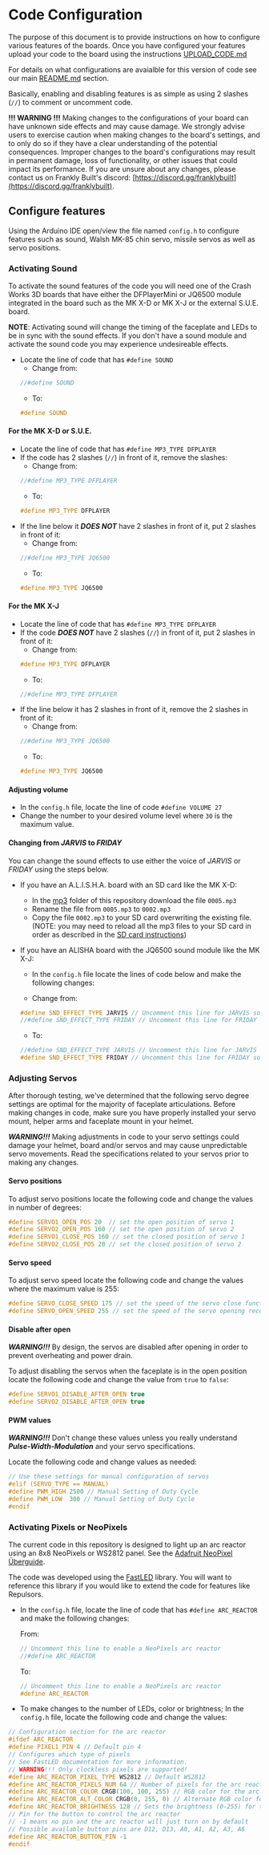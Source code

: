 # Code Configuration

The purpose of this document is to provide instructions on how to configure various features of the boards.  Once you have configured your features upload your code to the board using the instructions [UPLOAD_CODE.md](UPLOAD_CODE.md)

For details on what configurations are avaialble for this version of code see our main [README.md](https://github.com/crashworks3d/Iron_Man_Servo/tree/v3.2.x?tab=readme-ov-file#feature-configurations) section.

Basically, enabling and disabling features is as simple as using 2 slashes (`//`) to comment or uncomment code.

**!!! WARNING !!!** Making changes to the configurations of your board can have unknown side effects and may cause damage. We strongly advise users to exercise caution when making changes to the board's settings, and to only do so if they have a clear understanding of the potential consequences. Improper changes to the board's configurations may result in permanent damage, loss of functionality, or other issues that could impact its performance. If you are unsure about any changes, please contact us on Frankly Built's discord: [https://discord.gg/franklybuilt](https://discord.gg/franklybuilt).

## Configure features

Using the Arduino IDE open/view the file named `config.h` to configure features such as sound, Walsh MK-85 chin servo, missile servos as well as servo positions.

### Activating Sound

To activate the sound features of the code you will need one of the Crash Works 3D boards that have either the DFPlayerMini or JQ6500 module integrated in the board such as the MK X-D or MK X-J or the external S.U.E. board.

**NOTE**: Activating sound will change the timing of the faceplate and LEDs to be in sync with the sound effects.  If you don't have a sound module and activate the sound code you may experience undesireable effects.

- Locate the line of code that has `#define SOUND`
    - Change from:
    ```C++
    //#define SOUND
    ```
    - To:
    ```C++
    #define SOUND
    ```

#### For the MK X-D or S.U.E.
- Locate the line of code that has `#define MP3_TYPE DFPLAYER`
- If the code has 2 slashes (`//`) in front of it, remove the slashes:
    - Change from:
    ```C++
    //#define MP3_TYPE DFPLAYER
    ```
    - To:
    ```C++
    #define MP3_TYPE DFPLAYER
    ```
- If the line below it **_DOES NOT_** have 2 slashes in front of it, put 2 slashes in front of it:
    - Change from:
    ```C++
    //#define MP3_TYPE JQ6500
    ```
    - To:
    ```C++
    #define MP3_TYPE JQ6500
    ```

#### For the MK X-J
- Locate the line of code that has `#define MP3_TYPE DFPLAYER`
- If the code **_DOES NOT_** have 2 slashes (`//`) in front of it, put 2 slashes in front of it:
    - Change from:
    ```C++
    #define MP3_TYPE DFPLAYER
    ```
    - To:
    ```C++
    //#define MP3_TYPE DFPLAYER
    ```
- If the line below it has 2 slashes in front of it, remove the 2 slashes in front of it:
    - Change from:
    ```C++
    //#define MP3_TYPE JQ6500
    ```
    - To:
    ```C++
    #define MP3_TYPE JQ6500
    ```
#### Adjusting volume
- In the `config.h` file, locate the line of code `#define VOLUME 27`
- Change the number to your desired volume level where `30` is the maximum value.

#### Changing from _JARVIS_ to _FRIDAY_

You can change the sound effects to use either the voice of _JARVIS_ or _FRIDAY_ using the steps below.

- If you have an A.L.I.S.H.A. board with an SD card like the MK X-D:
    - In the [mp3](https://github.com/crashworks3d/Iron_Man_Servo/tree/v3.2.x/mp3) folder of this repository download the file `0005.mp3`
    - Rename the file from `0005.mp3` to `0002.mp3`
    - Copy the file `0002.mp3` to your SD card overwriting the existing file.  (NOTE: you may need to reload all the mp3 files to your SD card in order as described in the [SD card instructions](https://github.com/crashworks3d/Iron_Man_Servo/tree/v3.2.x/instructions/Crash%20Works%203D%20-%20SD%20Card%20Formatting%20Instructions.docx.pdf))

- If you have an ALISHA board with the JQ6500 sound module like the MK X-J:
    - In the `config.h` file locate the lines of code below and make the following changes:
    
    - Change from:
    ```C++
    #define SND_EFFECT_TYPE JARVIS // Uncomment this line for JARVIS sound effects
    //#define SND_EFFECT_TYPE FRIDAY // Uncomment this line for FRIDAY sound effects
    ```

    - To:
    ```C++
    //#define SND_EFFECT_TYPE JARVIS // Uncomment this line for JARVIS sound effects
    #define SND_EFFECT_TYPE FRIDAY // Uncomment this line for FRIDAY sound effects
    ```

### Adjusting Servos

After thorough testing, we've determined that the following servo degree settings are optimal for the majority of faceplate articulations.  Before making changes in code, make sure you have properly installed your servo mount, helper arms and faceplate mount in your helmet.

**_WARNING!!!_** Making adjustments in code to your servo settings could damage your helmet, board and/or servos and may cause unpredictable servo movements.  Read the specifications related to your servos prior to making any changes.

#### Servo positions

To adjust servo positions locate the following code and change the values in number of degrees:

```C++
#define SERVO1_OPEN_POS 20  // set the open position of servo 1
#define SERVO2_OPEN_POS 160 // set the open position of servo 2
#define SERVO1_CLOSE_POS 160 // set the closed position of servo 1
#define SERVO2_CLOSE_POS 20 // set the closed position of servo 2
```

#### Servo speed

To adjust servo speed locate the following code and change the values where the maximum value is 255:

```C++
#define SERVO_CLOSE_SPEED 175 // set the speed of the servo close function
#define SERVO_OPEN_SPEED 255 // set the speed of the servo opening recommend set to max speed to aid in lift
```

#### Disable after open

**_WARNING!!!_** By design, the servos are disabled after opening in order to prevent overheating and power drain.

To adjust disabling the servos when the faceplate is in the open position locate the following code and change the value from `true` to `false`:

```C++
#define SERVO1_DISABLE_AFTER_OPEN true
#define SERVO2_DISABLE_AFTER_OPEN true
```

#### PWM values

**_WARNING!!!_** Don't change these values unless you really understand **_Pulse-Width-Modulation_** and your servo specifications.

Locate the following code and change values as needed:
```C++
// Use these settings for manual configuration of servos
#elif (SERVO_TYPE == MANUAL)
#define PWM_HIGH 2500 // Manual Setting of Duty Cycle
#define PWM_LOW  300 // Manual Setting of Duty Cycle
#endif
```

### Activating Pixels or NeoPixels

The current code in this repository is designed to light up an arc reactor using an 8x8 NeoPixels or WS2812 panel.  See the [Adafruit NeoPixel Überguide](https://learn.adafruit.com/adafruit-neopixel-uberguide).

The code was developed using the [FastLED](https://fastled.io/) library.  You will want to reference this library if you would like to extend the code for features like Repulsors.

- In the `config.h` file, locate the line of code that has `#define ARC_REACTOR` and make the following changes:
    
    From:
    ```C++
    // Uncomment this line to enable a NeoPixels arc reactor
    //#define ARC_REACTOR
    ```

    To:
    ```C++
    // Uncomment this line to enable a NeoPixels arc reactor
    #define ARC_REACTOR
    ```

- To make changes to the number of LEDs, color or brightness; In the `config.h` file, locate the following code and change the values:

```C++
// Configuration section for the arc reactor
#ifdef ARC_REACTOR
#define PIXEL1_PIN 4 // Default pin 4
// Configures which type of pixels
// See FastLED documentation for more information.
// WARNING!!! Only clockless pixels are supported!
#define ARC_REACTOR_PIXEL_TYPE WS2812 // Default WS2812
#define ARC_REACTOR_PIXELS_NUM 64 // Number of pixels for the arc reactor
#define ARC_REACTOR_COLOR CRGB(100, 100, 255) // RGB color for the arc reactor
#define ARC_REACTOR_ALT_COLOR CRGB(0, 255, 0) // Alternate RGB color for the arc reactor
#define ARC_REACTOR_BRIGHTNESS 128 // Sets the brightness (0-255) for the arc reactor
// Pin for the button to control the arc reactor 
// -1 means no pin and the arc reactor will just turn on by default
// Possible available button pins are D12, D13, A0, A1, A2, A3, A6
#define ARC_REACTOR_BUTTON_PIN -1
#endif
```